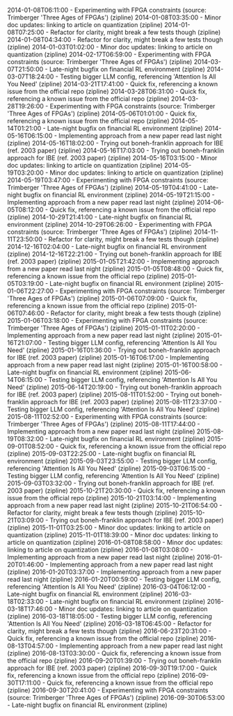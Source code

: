 2014-01-08T06:11:00 - Experimenting with FPGA constraints (source: Trimberger 'Three Ages of FPGAs') (zipline)
2014-01-08T03:35:00 - Minor doc updates: linking to article on quantization (zipline)
2014-01-08T07:25:00 - Refactor for clarity, might break a few tests though (zipline)
2014-01-08T04:34:00 - Refactor for clarity, might break a few tests though (zipline)
2014-01-03T01:02:00 - Minor doc updates: linking to article on quantization (zipline)
2014-02-17T06:59:00 - Experimenting with FPGA constraints (source: Trimberger 'Three Ages of FPGAs') (zipline)
2014-03-07T21:50:00 - Late-night bugfix on financial RL environment (zipline)
2014-03-07T18:24:00 - Testing bigger LLM config, referencing 'Attention Is All You Need' (zipline)
2014-03-21T17:41:00 - Quick fix, referencing a known issue from the official repo (zipline)
2014-03-28T06:31:00 - Quick fix, referencing a known issue from the official repo (zipline)
2014-03-28T19:26:00 - Experimenting with FPGA constraints (source: Trimberger 'Three Ages of FPGAs') (zipline)
2014-05-06T01:01:00 - Quick fix, referencing a known issue from the official repo (zipline)
2014-05-14T01:21:00 - Late-night bugfix on financial RL environment (zipline)
2014-05-16T06:15:00 - Implementing approach from a new paper read last night (zipline)
2014-05-16T18:02:00 - Trying out boneh-franklin approach for IBE (ref. 2003 paper) (zipline)
2014-05-16T17:03:00 - Trying out boneh-franklin approach for IBE (ref. 2003 paper) (zipline)
2014-05-16T03:15:00 - Minor doc updates: linking to article on quantization (zipline)
2014-05-19T03:20:00 - Minor doc updates: linking to article on quantization (zipline)
2014-05-19T03:47:00 - Experimenting with FPGA constraints (source: Trimberger 'Three Ages of FPGAs') (zipline)
2014-05-19T04:41:00 - Late-night bugfix on financial RL environment (zipline)
2014-05-19T21:15:00 - Implementing approach from a new paper read last night (zipline)
2014-06-05T08:12:00 - Quick fix, referencing a known issue from the official repo (zipline)
2014-10-29T21:41:00 - Late-night bugfix on financial RL environment (zipline)
2014-10-29T06:26:00 - Experimenting with FPGA constraints (source: Trimberger 'Three Ages of FPGAs') (zipline)
2014-11-11T23:50:00 - Refactor for clarity, might break a few tests though (zipline)
2014-12-16T02:04:00 - Late-night bugfix on financial RL environment (zipline)
2014-12-16T22:21:00 - Trying out boneh-franklin approach for IBE (ref. 2003 paper) (zipline)
2015-01-05T21:42:00 - Implementing approach from a new paper read last night (zipline)
2015-01-05T08:48:00 - Quick fix, referencing a known issue from the official repo (zipline)
2015-01-05T03:19:00 - Late-night bugfix on financial RL environment (zipline)
2015-01-06T22:27:00 - Experimenting with FPGA constraints (source: Trimberger 'Three Ages of FPGAs') (zipline)
2015-01-06T07:09:00 - Quick fix, referencing a known issue from the official repo (zipline)
2015-01-06T07:46:00 - Refactor for clarity, might break a few tests though (zipline)
2015-01-06T03:18:00 - Experimenting with FPGA constraints (source: Trimberger 'Three Ages of FPGAs') (zipline)
2015-01-11T02:20:00 - Implementing approach from a new paper read last night (zipline)
2015-01-16T21:07:00 - Testing bigger LLM config, referencing 'Attention Is All You Need' (zipline)
2015-01-16T01:36:00 - Trying out boneh-franklin approach for IBE (ref. 2003 paper) (zipline)
2015-01-16T06:17:00 - Implementing approach from a new paper read last night (zipline)
2015-01-16T00:58:00 - Late-night bugfix on financial RL environment (zipline)
2015-06-14T06:15:00 - Testing bigger LLM config, referencing 'Attention Is All You Need' (zipline)
2015-06-14T20:19:00 - Trying out boneh-franklin approach for IBE (ref. 2003 paper) (zipline)
2015-08-11T01:52:00 - Trying out boneh-franklin approach for IBE (ref. 2003 paper) (zipline)
2015-08-11T23:37:00 - Testing bigger LLM config, referencing 'Attention Is All You Need' (zipline)
2015-08-11T02:52:00 - Experimenting with FPGA constraints (source: Trimberger 'Three Ages of FPGAs') (zipline)
2015-08-11T17:44:00 - Implementing approach from a new paper read last night (zipline)
2015-08-19T08:32:00 - Late-night bugfix on financial RL environment (zipline)
2015-09-01T08:52:00 - Quick fix, referencing a known issue from the official repo (zipline)
2015-09-03T22:25:00 - Late-night bugfix on financial RL environment (zipline)
2015-09-03T23:55:00 - Testing bigger LLM config, referencing 'Attention Is All You Need' (zipline)
2015-09-03T06:15:00 - Testing bigger LLM config, referencing 'Attention Is All You Need' (zipline)
2015-09-03T03:32:00 - Trying out boneh-franklin approach for IBE (ref. 2003 paper) (zipline)
2015-10-21T20:30:00 - Quick fix, referencing a known issue from the official repo (zipline)
2015-10-21T03:14:00 - Implementing approach from a new paper read last night (zipline)
2015-10-21T06:54:00 - Refactor for clarity, might break a few tests though (zipline)
2015-10-21T03:09:00 - Trying out boneh-franklin approach for IBE (ref. 2003 paper) (zipline)
2015-11-01T03:25:00 - Minor doc updates: linking to article on quantization (zipline)
2015-11-01T18:39:00 - Minor doc updates: linking to article on quantization (zipline)
2016-01-08T08:58:00 - Minor doc updates: linking to article on quantization (zipline)
2016-01-08T03:08:00 - Implementing approach from a new paper read last night (zipline)
2016-01-20T01:46:00 - Implementing approach from a new paper read last night (zipline)
2016-01-20T03:37:00 - Implementing approach from a new paper read last night (zipline)
2016-01-20T00:59:00 - Testing bigger LLM config, referencing 'Attention Is All You Need' (zipline)
2016-03-04T06:12:00 - Late-night bugfix on financial RL environment (zipline)
2016-03-18T02:33:00 - Late-night bugfix on financial RL environment (zipline)
2016-03-18T17:46:00 - Minor doc updates: linking to article on quantization (zipline)
2016-03-18T18:05:00 - Testing bigger LLM config, referencing 'Attention Is All You Need' (zipline)
2016-03-18T06:45:00 - Refactor for clarity, might break a few tests though (zipline)
2016-06-23T20:31:00 - Quick fix, referencing a known issue from the official repo (zipline)
2016-08-13T04:57:00 - Implementing approach from a new paper read last night (zipline)
2016-08-13T03:30:00 - Quick fix, referencing a known issue from the official repo (zipline)
2016-09-20T01:39:00 - Trying out boneh-franklin approach for IBE (ref. 2003 paper) (zipline)
2016-09-30T19:17:00 - Quick fix, referencing a known issue from the official repo (zipline)
2016-09-30T17:11:00 - Quick fix, referencing a known issue from the official repo (zipline)
2016-09-30T20:41:00 - Experimenting with FPGA constraints (source: Trimberger 'Three Ages of FPGAs') (zipline)
2016-09-30T06:53:00 - Late-night bugfix on financial RL environment (zipline)
